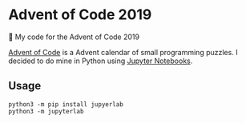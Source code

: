 # Advent of Code 2019
🎄 My code for the Advent of Code 2019

[Advent of Code](https://adventofcode.com/) is a Advent calendar of small programming puzzles. I decided to do mine in Python using [Jupyter Notebooks](https://jupyter.org/).

## Usage

```
python3 -m pip install jupyerlab
python3 -m jupyterlab
```